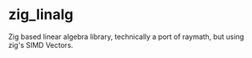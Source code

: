 # zig_linalg
Zig based linear algebra library, technically a port of raymath, but using zig's SIMD Vectors. 
